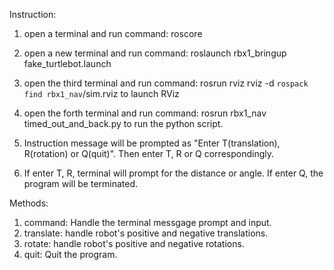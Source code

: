 Instruction:

1. open a terminal and run command: roscore

2. open a new terminal and run command: roslaunch rbx1_bringup fake_turtlebot.launch

3. open the third terminal and run command: rosrun rviz rviz -d `rospack find rbx1_nav`/sim.rviz to launch RViz

4. open the forth terminal and run command: rosrun rbx1_nav timed_out_and_back.py to run the python script.

5. Instruction message will be prompted as "Enter T(translation), R(rotation) or Q(quit)". Then enter T, R or Q correspondingly.

6. If enter T, R, terminal will prompt for the distance or angle. If enter Q, the program will be terminated.


Methods:

1. command:
	Handle the terminal messgage prompt and input.
2. translate:
	handle robot's positive and negative translations.
3. rotate:
	handle robot's positive and negative rotations.
4. quit:
	Quit the program.
